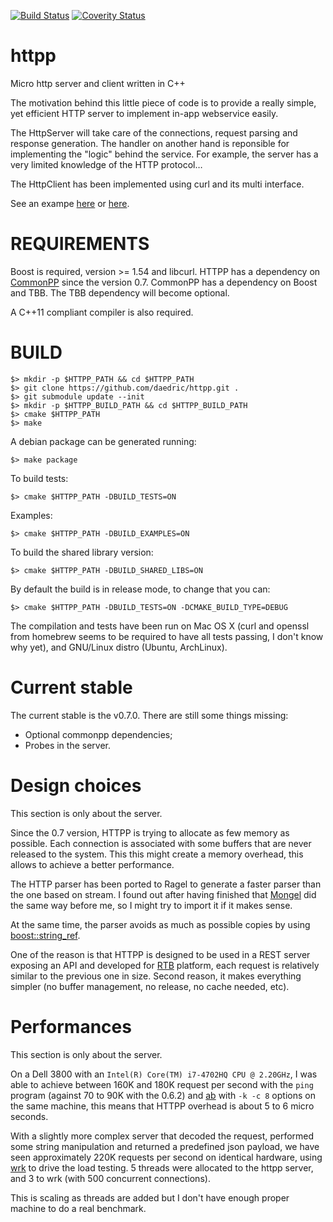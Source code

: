 [![Build Status](http://travis-ci.org/daedric/httpp.png)](http://travis-ci.org/daedric/httpp)
[![Coverity Status](https://scan.coverity.com/projects/6818/badge.svg)](https://scan.coverity.com/projects/daedric-httpp)

httpp
=====

Micro http server and client written in C++

The motivation behind this little piece of code is to provide a really simple,
yet efficient HTTP server to implement in-app webservice easily.

The HttpServer will take care of the connections, request parsing and response
generation. The handler on another hand is reponsible for implementing the
"logic" behind the service. For example, the server has a very limited
knowledge of the HTTP protocol…

The HttpClient has been implemented using curl and its multi interface.

See an exampe [here](examples/echo/simple_echo_server.cpp) or
[here](examples/ping/ping.cpp).

REQUIREMENTS
============

Boost is required, version >= 1.54 and libcurl. HTTPP has a dependency on
[CommonPP](https://github.com/daedric/commonpp) since the version 0.7. CommonPP
has a dependency on Boost and TBB. The TBB dependency will become optional.

A C++11 compliant compiler is also required.

BUILD
=====

    $> mkdir -p $HTTPP_PATH && cd $HTTPP_PATH
    $> git clone https://github.com/daedric/httpp.git .
    $> git submodule update --init
    $> mkdir -p $HTTPP_BUILD_PATH && cd $HTTPP_BUILD_PATH
    $> cmake $HTTPP_PATH
    $> make

A debian package can be generated running:

    $> make package

To build tests:

    $> cmake $HTTPP_PATH -DBUILD_TESTS=ON

Examples:

    $> cmake $HTTPP_PATH -DBUILD_EXAMPLES=ON

To build the shared library version:

    $> cmake $HTTPP_PATH -DBUILD_SHARED_LIBS=ON

By default the build is in release mode, to change that you can:

    $> cmake $HTTPP_PATH -DBUILD_TESTS=ON -DCMAKE_BUILD_TYPE=DEBUG


The compilation and tests have been run on Mac OS X (curl and openssl from homebrew seems to be required to have all tests passing, I don't know why yet), and GNU/Linux distro (Ubuntu, ArchLinux).

Current stable
===========

The current stable is the v0.7.0.
There are still some things missing:

* Optional commonpp dependencies;
* Probes in the server.


Design choices
==============

This section is only about the server.

Since the 0.7 version, HTTPP is trying to allocate as few memory as possible.
Each connection is associated with some buffers that are never released to the
system.  This this might create a memory overhead, this allows to achieve a
better performance.

The HTTP parser has been ported to Ragel to generate a faster parser than the
one based on stream. I found out after having finished that
[Mongel](https://github.com/mongrel/mongrel/) did the same way before me, so I
might try to import it if it makes sense.

At the same time, the parser avoids as much as possible copies by using
[boost::string_ref](http://www.boost.org/doc/libs/1_59_0/libs/utility/doc/html/string_ref.html).

One of the reason is that HTTPP is designed to be used in a REST server
exposing an API and developed for
[RTB](https://en.wikipedia.org/wiki/Real-time_bidding) platform, each request
is relatively similar to the previous one in size.  Second reason, it makes
everything simpler (no buffer management, no release, no cache needed, etc).

Performances
============

This section is only about the server.

On a Dell 3800 with an `Intel(R) Core(TM) i7-4702HQ CPU @ 2.20GHz`, I was able
to achieve between 160K and 180K request per second with the `ping` program
(against 70 to 90K with the 0.6.2) and
[ab](https://httpd.apache.org/docs/current/programs/ab.html) with `-k -c 8`
options on the same machine, this means that HTTPP overhead is about 5 to 6
micro seconds.

With a slightly more complex server that decoded the request, performed some string manipulation 
and returned a predefined json payload, we have seen approximately 220K requests per second on 
identical hardware, using [wrk](https://github.com/wg/wrk) to drive the load testing. 5 threads were allocated
to the httpp server, and 3 to wrk (with 500 concurrent connections).

This is scaling as threads are added but I don't have enough proper machine to
do a real benchmark.

